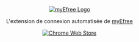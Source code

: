 <p align="center">
  <a href="https://myefree.tech/" target="_blank">
    <picture>
      <source media="(prefers-color-scheme: dark)" srcset="https://portal.myefree.tech/banner-white.png">
      <source media="(prefers-color-scheme: light)" srcset="https://portal.myefree.tech/banner.png">
      <img alt="myEfree Logo" src="https://portal.myefree.tech/banner.png">
    </picture>    
  </a>
</p>

<p align="center">L'extension de connexion automatisée de <a href="https://myefree.tech">myEfree</a></p>

<p align="center">
  <a href="https://chromewebstore.google.com/detail/myefree-connect/ijhdkeenhfpifjpdbccilghlkggihbhb"><img src="https://storage.googleapis.com/web-dev-uploads/image/WlD8wC6g8khYWPJUsQceQkhXSlv1/UV4C4ybeBTsZt43U4xis.png" alt="Chrome Web Store"></a>
</p>
